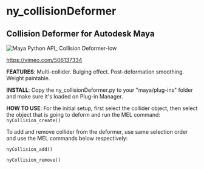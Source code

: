 # ny_collisionDeformer
## Collision Deformer for Autodesk Maya

![Maya Python API_ Collision Deformer-low](https://user-images.githubusercontent.com/41262770/115991413-f2c96e80-a5d0-11eb-91d1-992245264da6.gif)

https://vimeo.com/506137334

**FEATURES**: Multi-collider. Bulging effect. Post-deformation smoothing. Weight paintable.

**INSTALL**:
Copy the ny_collisionDeformer.py to your "maya/plug-ins" folder and make sure it's loaded on Plug-in Manager.

**HOW TO USE**:
For the initial setup, first select the collider object, then select the object that is going to deform and run the MEL command:
`nyCollision_create()`

To add and remove collider from the deformer, use same selection order and use the MEL commands below respectively:

`nyCollision_add()`

`nyCollision_remove()`



